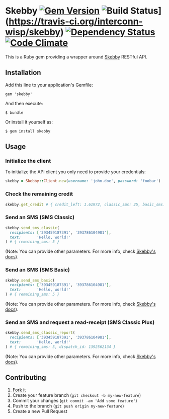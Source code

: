 # Skebby [![Gem Version](https://badge.fury.io/rb/skebby.png)](http://badge.fury.io/rb/skebby) ![Build Status](https://travis-ci.org/interconn-wisp/skebby.png?branch=master)](https://travis-ci.org/interconn-wisp/skebby) [![Dependency Status](https://gemnasium.com/interconn-wisp/skebby.png)](https://gemnasium.com/interconn-wisp/skebby) [![Code Climate](https://codeclimate.com/github/interconn-wisp/skebby.png)](https://codeclimate.com/github/interconn-wisp/skebby)

This is a Ruby gem providing a wrapper around [Skebby](http://www.skebby.it/) RESTful API.

## Installation

Add this line to your application's Gemfile:

    gem 'skebby'

And then execute:

    $ bundle

Or install it yourself as:

    $ gem install skebby

## Usage

### Initialize the client

To initialize the API client you only need to provide your credentials:

```ruby
skebby = Skebby::Client.new(username: 'john.doe', password: 'foobar')
```

### Check the remaining credit

```ruby
skebby.get_credit # { credit_left: 1.61972, classic_sms: 25, basic_sms: 35 }
```

### Send an SMS (SMS Classic)

```ruby
skebby.send_sms_classic(
  recipients: ['393459187391', '393786104981'],
  text:       'Hello, world!'
) # { remaining_sms: 5 }
```

(Note: You can provide other parameters. For more info, check [Skebby's docs](http://www.skebby.it/business/index/send-docs/)).

### Send an SMS (SMS Basic)

```ruby
skebby.send_sms_basic(
  recipients: ['393459187391', '393786104981'],
  text:       'Hello, world!'
) # { remaining_sms: 5 }
```

(Note: You can provide other parameters. For more info, check [Skebby's docs](http://www.skebby.it/business/index/send-docs/)).

### Send an SMS and request a read-receipt (SMS Classic Plus)

```ruby
skebby.send_sms_classic_report(
  recipients: ['393459187391', '393786104981'],
  text:       'Hello, world!'
) # { remaining_sms: 5, dispatch_id: 1392562134 }
```

(Note: You can provide other parameters. For more info, check [Skebby's docs](http://www.skebby.it/business/index/send-docs/)).

## Contributing

1. [Fork it](http://github.com/interconn/skebby/fork)
2. Create your feature branch (`git checkout -b my-new-feature`)
3. Commit your changes (`git commit -am 'Add some feature'`)
4. Push to the branch (`git push origin my-new-feature`)
5. Create a new Pull Request
